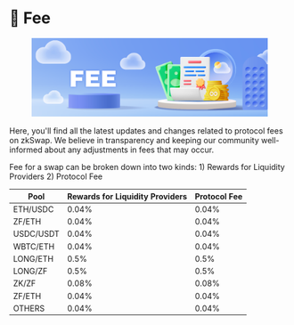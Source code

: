 # 🍣 Fee

<figure><img src="../.gitbook/assets/fee.png" alt=""><figcaption></figcaption></figure>

Here, you'll find all the latest updates and changes related to protocol fees on zkSwap. We believe in transparency and keeping our community well-informed about any adjustments in fees that may occur.

Fee for a swap can be broken down into two kinds: 1) Rewards for Liquidity Providers 2) Protocol Fee

| Pool      | Rewards for Liquidity Providers | Protocol Fee |
| --------- | ------------------------------- | ------------ |
| ETH/USDC  | 0.04%                           | 0.04%        |
| ZF/ETH    | 0.04%                           | 0.04%        |
| USDC/USDT | 0.04%                           | 0.04%        |
| WBTC/ETH  | 0.04%                           | 0.04%        |
| LONG/ETH  | 0.5%                            | 0.5%         |
| LONG/ZF   | 0.5%                            | 0.5%         |
| ZK/ZF     | 0.08%                           | 0.08%        |
| ZF/ETH    | 0.04%                           | 0.04%        |
| OTHERS    | 0.04%                           | 0.04%        |
